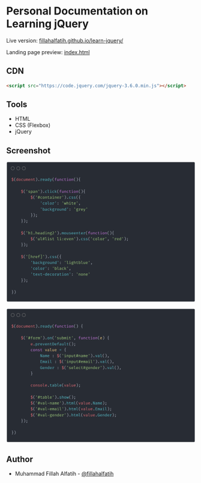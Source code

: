 # Personal Documentation on Learning jQuery
Live version: [fillahalfatih.github.io/learn-jquery/](https://fillahalfatih.github.io/learn-jquery/)

Landing page preview: [index.html](https://github.com/fillahalfatih/learn-jquery/blob/main/index.html)

## CDN
```html
<script src="https://code.jquery.com/jquery-3.6.0.min.js"></script>
```

## Tools
- HTML
- CSS (Flexbox)
- jQuery

## Screenshot
![jQuery selectors](https://github.com/fillahalfatih/learn-jquery/blob/main/img/jQuery%20_%20Selectors.png "selectors")

![jQuery events](https://github.com/fillahalfatih/learn-jquery/blob/main/img/jQuery%20_%20Events.png "events")

## Author
- Muhammad Fillah Alfatih - [@fillahalfatih](github.com/fillahalfatih)